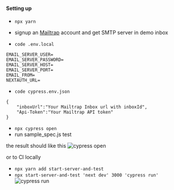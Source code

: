 #### Setting up
* `npx yarn`

* signup an [Mailtrap](https://mailtrap.io/) account and get SMTP server in demo inbox

* `code .env.local`
```
EMAIL_SERVER_USER=
EMAIL_SERVER_PASSWORD=
EMAIL_SERVER_HOST=
EMAIL_SERVER_PORT=
EMAIL_FROM=
NEXTAUTH_URL=
```

* `code cypress.env.json`
```
{
    "inboxUrl":"Your Mailtrap Inbox url with inboxId",
    "Api-Token":"Your Mailtrap API token"
}
```
* `npx cypress open`
*  run sample_spec.js test

the result should like this
![cypress open](https://dev-to-uploads.s3.amazonaws.com/i/11y8jjbwgwhs8kcnj5yv.png)

or to CI locally
* `npx yarn add start-server-and-test`
* `npx start-server-and-test 'next dev' 3000 'cypress run'`
![cypress run](https://dev-to-uploads.s3.amazonaws.com/i/es2y7570m8qbfxt7mteg.png)







